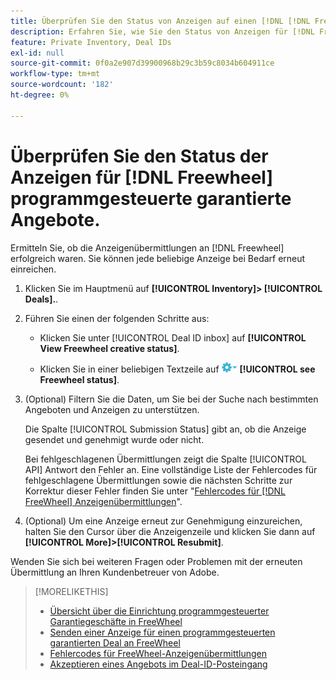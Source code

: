 ```yaml
---
title: Überprüfen Sie den Status von Anzeigen auf einen [!DNL [!DNL FreeWheel]] PG-Deal
description: Erfahren Sie, wie Sie den Status von Anzeigen für [!DNL Freewheel] programmgesteuerte garantierte Angebote finden.
feature: Private Inventory, Deal IDs
exl-id: null
source-git-commit: 0f0a2e907d39900968b29c3b59c8034b604911ce
workflow-type: tm+mt
source-wordcount: '182'
ht-degree: 0%

---
```


# Überprüfen Sie den Status der Anzeigen für [!DNL Freewheel] programmgesteuerte garantierte Angebote.

Ermitteln Sie, ob die Anzeigenübermittlungen an [!DNL Freewheel] erfolgreich waren. Sie können jede beliebige Anzeige bei Bedarf erneut einreichen.

1. Klicken Sie im Hauptmenü auf **[!UICONTROL Inventory]> [!UICONTROL Deals].**.

1. Führen Sie einen der folgenden Schritte aus:

   * Klicken Sie unter [!UICONTROL Deal ID inbox] auf **[!UICONTROL View Freewheel creative status]**.

   * Klicken Sie in einer beliebigen Textzeile auf ![Menü &quot;Optionen](/help/dsp/assets/options-menu.png) **[!UICONTROL see Freewheel status]**.

1. (Optional) Filtern Sie die Daten, um Sie bei der Suche nach bestimmten Angeboten und Anzeigen zu unterstützen.

   Die Spalte [!UICONTROL Submission Status] gibt an, ob die Anzeige gesendet und genehmigt wurde oder nicht.

   Bei fehlgeschlagenen Übermittlungen zeigt die Spalte [!UICONTROL API] Antwort den Fehler an. Eine vollständige Liste der Fehlercodes für fehlgeschlagene Übermittlungen sowie die nächsten Schritte zur Korrektur dieser Fehler finden Sie unter &quot;[Fehlercodes für [!DNL FreeWheel] Anzeigenübermittlungen](freewheel-error-codes.md)&quot;.

1. (Optional) Um eine Anzeige erneut zur Genehmigung einzureichen, halten Sie den Cursor über die Anzeigenzeile und klicken Sie dann auf **[!UICONTROL More]>[!UICONTROL Resubmit]**.

Wenden Sie sich bei weiteren Fragen oder Problemen mit der erneuten Übermittlung an Ihren Kundenbetreuer von Adobe.

>[!MORELIKETHIS]
>
>* [Übersicht über die Einrichtung programmgesteuerter Garantiegeschäfte in FreeWheel](freewheel-overview.md)
>* [Senden einer Anzeige für einen programmgesteuerten garantierten Deal an FreeWheel](freewheel-submit.md)
>* [Fehlercodes für FreeWheel-Anzeigenübermittlungen](freewheel-error-codes.md)
>* [Akzeptieren eines Angebots im Deal-ID-Posteingang](deal-id-inbox-accept.md)

